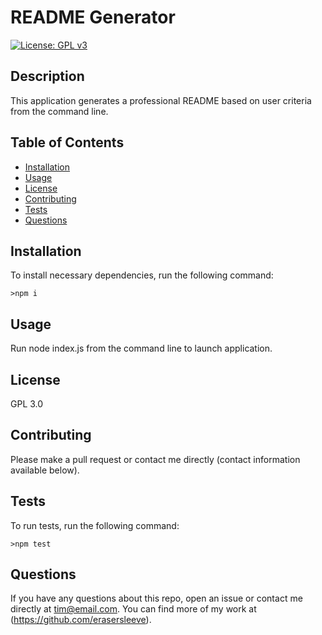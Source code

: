 # README Generator
  [![License: GPL v3](https://img.shields.io/badge/License-GPL%20v3-blue.svg)](http://www.gnu.org/licenses/gpl-3.0)
  ## Description
  This application generates a professional README based on user criteria from the command line.
  ## Table of Contents
  *  [Installation](#Installation)
  *  [Usage](#Usage)
  *  [License](#License)
  *  [Contributing](#Contributing)
  *  [Tests](#Tests)
  *  [Questions](#Questions)
  ## Installation
  To install necessary dependencies, run the following command:

    >npm i

  ## Usage
  Run node index.js from the command line to launch application.
  ## License
  GPL 3.0
  ## Contributing
  Please make a pull request or contact me directly (contact information available below).
  ## Tests
  To run tests, run the following command:
    
    >npm test
  
  ## Questions
  If you have any questions about this repo, open an issue or contact me directly at [tim@email.com](mailto:tim@email.com). You can find more of my work at (https://github.com/erasersleeve).
  